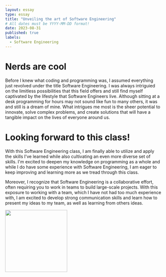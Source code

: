 ```yaml
---
layout: essay
type: essay
title: "Unveiling the art of Software Engineering"
# All dates must be YYYY-MM-DD format!
date: 2023-08-31
published: true
labels:
  - Software Engineering
---
```


# Nerds are cool
Before I knew what coding and programming was, I assumed everything just revolved under the title Software Engineering. I was always intriguied on the limitless possibilities that this field offers and still find myself captivated by the lifestyle that Software Engineers live. Although sitting at a desk programming for hours may not sound like fun to many others, it was and still is a dream of mine. What intrigues me most is the sheer potential to innovate, solve complex problems, and create solutions that will have a tangible impact on the lives of everyone around us.

# Looking forward to this class!
With this Software Engineering class, I am finally able to utilize and apply the skills I've learned while also cultivating an even more diverse set of skills. I'm excited to deepen my knowledge on programming as a whole and while I do have some experience with Software Engineering, I am eager to keep improving and learning more as we tread through this class.

Moreover, I recognize that Software Engineering is a collaborative effort, often requiring you to work in teams to build large-scale projects. With this exposure to working with a team, which I have not had too much experience with, I am excited to develop strong communication skills and learn how to present my ideas to my team, as well as learning from others ideas.

<img width="200px" 
     class="rounded float-start pe-4" 
     src="https://www.mtu.edu/cs/undergraduate/software/what/images/software-engineering-banner2400.jpg" >
